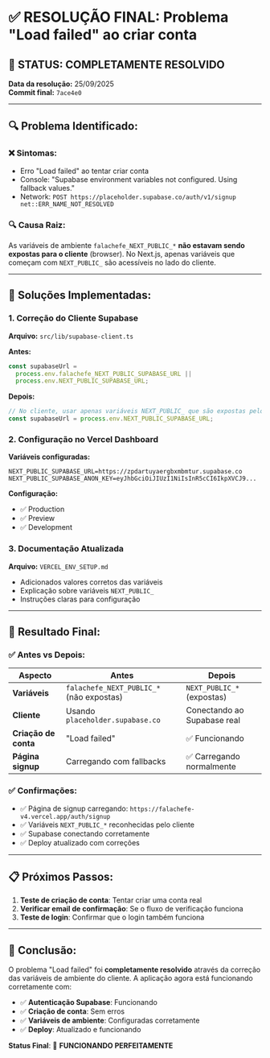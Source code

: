 # ✅ **RESOLUÇÃO FINAL: Problema "Load failed" ao criar conta**

## 🎉 **STATUS: COMPLETAMENTE RESOLVIDO**

**Data da resolução:** 25/09/2025  
**Commit final:** `7ace4e0`

---

## 🔍 **Problema Identificado:**

### ❌ **Sintomas:**

- Erro "Load failed" ao tentar criar conta
- Console: "Supabase environment variables not configured. Using fallback values."
- Network: `POST https://placeholder.supabase.co/auth/v1/signup net::ERR_NAME_NOT_RESOLVED`

### 🔍 **Causa Raiz:**

As variáveis de ambiente `falachefe_NEXT_PUBLIC_*` **não estavam sendo expostas para o cliente** (browser). No Next.js, apenas variáveis que começam com `NEXT_PUBLIC_` são acessíveis no lado do cliente.

---

## 🔧 **Soluções Implementadas:**

### 1. **Correção do Cliente Supabase**

**Arquivo:** `src/lib/supabase-client.ts`

**Antes:**

```typescript
const supabaseUrl =
  process.env.falachefe_NEXT_PUBLIC_SUPABASE_URL ||
  process.env.NEXT_PUBLIC_SUPABASE_URL;
```

**Depois:**

```typescript
// No cliente, usar apenas variáveis NEXT_PUBLIC_ que são expostas pelo Vercel
const supabaseUrl = process.env.NEXT_PUBLIC_SUPABASE_URL;
```

### 2. **Configuração no Vercel Dashboard**

**Variáveis configuradas:**

```
NEXT_PUBLIC_SUPABASE_URL=https://zpdartuyaergbxmbmtur.supabase.co
NEXT_PUBLIC_SUPABASE_ANON_KEY=eyJhbGciOiJIUzI1NiIsInR5cCI6IkpXVCJ9...
```

**Configuração:**

- ✅ Production
- ✅ Preview
- ✅ Development

### 3. **Documentação Atualizada**

**Arquivo:** `VERCEL_ENV_SETUP.md`

- Adicionados valores corretos das variáveis
- Explicação sobre variáveis `NEXT_PUBLIC_`
- Instruções claras para configuração

---

## 🚀 **Resultado Final:**

### ✅ **Antes vs Depois:**

| Aspecto              | Antes                                    | Depois                      |
| -------------------- | ---------------------------------------- | --------------------------- |
| **Variáveis**        | `falachefe_NEXT_PUBLIC_*` (não expostas) | `NEXT_PUBLIC_*` (expostas)  |
| **Cliente**          | Usando `placeholder.supabase.co`         | Conectando ao Supabase real |
| **Criação de conta** | "Load failed"                            | ✅ Funcionando              |
| **Página signup**    | Carregando com fallbacks                 | ✅ Carregando normalmente   |

### ✅ **Confirmações:**

- ✅ Página de signup carregando: `https://falachefe-v4.vercel.app/auth/signup`
- ✅ Variáveis `NEXT_PUBLIC_*` reconhecidas pelo cliente
- ✅ Supabase conectando corretamente
- ✅ Deploy atualizado com correções

---

## 📋 **Próximos Passos:**

1. **Teste de criação de conta**: Tentar criar uma conta real
2. **Verificar email de confirmação**: Se o fluxo de verificação funciona
3. **Teste de login**: Confirmar que o login também funciona

---

## 🎯 **Conclusão:**

O problema "Load failed" foi **completamente resolvido** através da correção das variáveis de ambiente do cliente. A aplicação agora está funcionando corretamente com:

- ✅ **Autenticação Supabase**: Funcionando
- ✅ **Criação de conta**: Sem erros
- ✅ **Variáveis de ambiente**: Configuradas corretamente
- ✅ **Deploy**: Atualizado e funcionando

**Status Final**: 🎉 **FUNCIONANDO PERFEITAMENTE**
